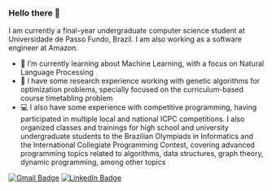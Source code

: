 ### Hello there 👋

I am currently a final-year undergraduate computer science student at Universidade de Passo Fundo, Brazil.
I am also working as a software engineer at Amazon.

- 🌱 I’m currently learning about Machine Learning, with a focus on Natural Language Processing
- :closed_book: I have some research experience working with genetic algorithms for optimization problems, specially focused on the curriculum-based course timetabling problem
- :computer: I also have some experience with competitive programming, having participated in multiple local and national ICPC competitions. I also organized classes and trainings for high school and university undergraduate students to the Brazilian Olympiads in Informatics and the International Collegiate Programming Contest, covering advanced programming topics related to algorithms, data structures, graph theory, dynamic programming, among other topics

[![Gmail Badge](https://img.shields.io/badge/Gmail-D14836?style=for-the-badge&logo=gmail&logoColor=white)](mailto:felipefoschiera@gmail.com)
[![LinkedIn Badge](https://img.shields.io/badge/LinkedIn-0077B5?style=for-the-badge&logo=linkedin&logoColor=white)](https://www.linkedin.com/in/felipefoschiera/)
